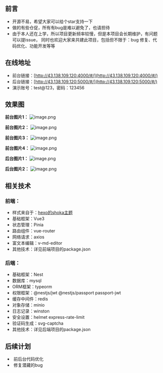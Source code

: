 ## 前言
-   开源不易，希望大家可以给个star支持一下
-   做的有些仓促，所有有bug是难以避免了，也请担待
-   由于本人还在上学，所以项目更新频率较慢，但是本项目会长期维护，有问题可以提issue， 同时也欢迎大家来共建此项目，包括但不限于：bug 修复、代码优化、功能开发等等


## 在线地址
-   前台链接：[http://43.138.109.120:4000/#/](http://43.138.109.120:4000/#/)
-   后台链接：[http://43.138.109.120:5000/#/](http://43.138.109.120:5000/#/)
-   演示账号：test@123，密码：123456


## 效果图
**前台图片1：**
![image.png](https://gitee.com/shen-qun-deng/drawing-bed/raw/master/%E5%9B%9B%E5%8D%81%E7%9A%84%E4%B8%AA%E4%BA%BA%E5%8D%9A%E5%AE%A2/1.png)

**前台图片2：**
![image.png](https://gitee.com/shen-qun-deng/drawing-bed/raw/master/%E5%9B%9B%E5%8D%81%E7%9A%84%E4%B8%AA%E4%BA%BA%E5%8D%9A%E5%AE%A2/2.png)

**前台图片3：**
![image.png](https://gitee.com/shen-qun-deng/drawing-bed/raw/master/%E5%9B%9B%E5%8D%81%E7%9A%84%E4%B8%AA%E4%BA%BA%E5%8D%9A%E5%AE%A2/3.png)

**前台图片4：**
![image.png](https://gitee.com/shen-qun-deng/drawing-bed/raw/master/%E5%9B%9B%E5%8D%81%E7%9A%84%E4%B8%AA%E4%BA%BA%E5%8D%9A%E5%AE%A2/4.png)

**后台图片1：**
![image.png](https://gitee.com/shen-qun-deng/drawing-bed/raw/master/%E5%9B%9B%E5%8D%81%E7%9A%84%E4%B8%AA%E4%BA%BA%E5%8D%9A%E5%AE%A2/5.png)

**后台图片2：**
![image.png](https://gitee.com/shen-qun-deng/drawing-bed/raw/master/%E5%9B%9B%E5%8D%81%E7%9A%84%E4%B8%AA%E4%BA%BA%E5%8D%9A%E5%AE%A2/6.png)

## 相关技术
### 前端：

-   样式来自于：[hexo的shoka主题](https://github.com/theme-shoka-x/hexo-theme-shokaX)
-   基础框架：Vue3
-   状态管理：Pinia
-   路由组件：vue-router
-   网络请求：axios
-   富文本编辑：v-md-editor
-   其他技术：详见前端项目的package.json

### 后端：

-   基础框架：Nest
-   数据库：mysql
-   ORM框架：typeorm
-   权限框架：@nestjs/jwt @nestjs/passport passport-jwt
-   缓存中间件：redis
-   对象存储：minio
-   日志记录：winston
-   安全设置：helmet express-rate-limit
-   验证码生成：svg-captcha
-   其他技术：详见后端项目的package.json

## 后续计划
-    前后台代码优化
-    修复潜藏的bug

